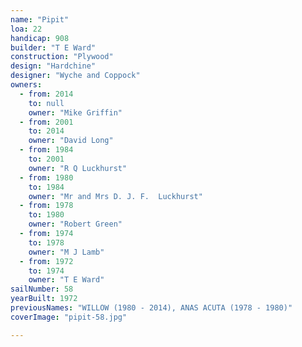 ```yaml
---
name: "Pipit"
loa: 22
handicap: 908
builder: "T E Ward"
construction: "Plywood"
design: "Hardchine"
designer: "Wyche and Coppock"
owners:
  - from: 2014
    to: null
    owner: "Mike Griffin"
  - from: 2001
    to: 2014
    owner: "David Long"
  - from: 1984
    to: 2001
    owner: "R Q Luckhurst"
  - from: 1980
    to: 1984
    owner: "Mr and Mrs D. J. F.  Luckhurst"
  - from: 1978
    to: 1980
    owner: "Robert Green"
  - from: 1974
    to: 1978
    owner: "M J Lamb"
  - from: 1972
    to: 1974
    owner: "T E Ward"
sailNumber: 58
yearBuilt: 1972
previousNames: "WILLOW (1980 - 2014), ANAS ACUTA (1978 - 1980)"
coverImage: "pipit-58.jpg"

---
```


